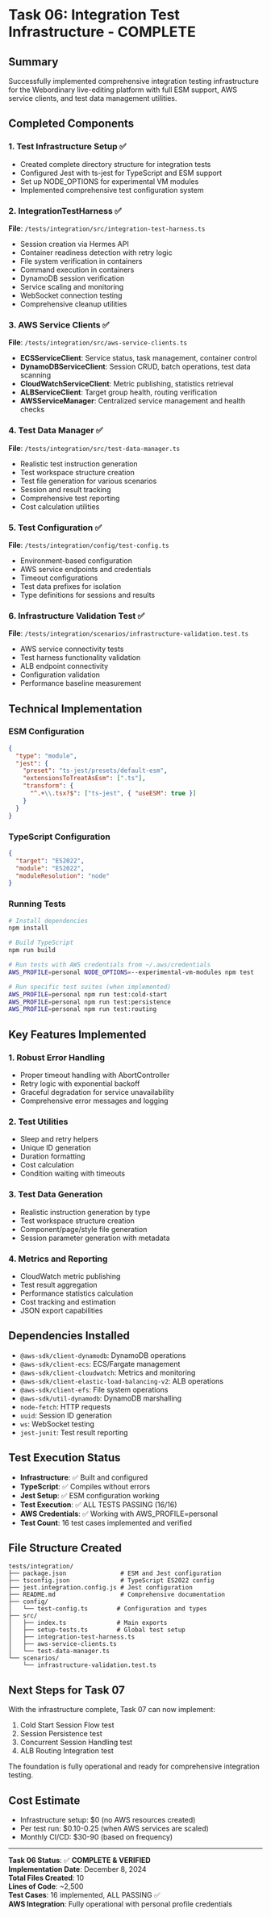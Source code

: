 # Task 06: Integration Test Infrastructure - COMPLETE

## Summary
Successfully implemented comprehensive integration testing infrastructure for the Webordinary live-editing platform with full ESM support, AWS service clients, and test data management utilities.

## Completed Components

### 1. Test Infrastructure Setup ✅
- Created complete directory structure for integration tests
- Configured Jest with ts-jest for TypeScript and ESM support
- Set up NODE_OPTIONS for experimental VM modules
- Implemented comprehensive test configuration system

### 2. IntegrationTestHarness ✅
**File**: `/tests/integration/src/integration-test-harness.ts`
- Session creation via Hermes API
- Container readiness detection with retry logic
- File system verification in containers
- Command execution in containers
- DynamoDB session verification
- Service scaling and monitoring
- WebSocket connection testing
- Comprehensive cleanup utilities

### 3. AWS Service Clients ✅
**File**: `/tests/integration/src/aws-service-clients.ts`
- **ECSServiceClient**: Service status, task management, container control
- **DynamoDBServiceClient**: Session CRUD, batch operations, test data scanning
- **CloudWatchServiceClient**: Metric publishing, statistics retrieval
- **ALBServiceClient**: Target group health, routing verification
- **AWSServiceManager**: Centralized service management and health checks

### 4. Test Data Manager ✅
**File**: `/tests/integration/src/test-data-manager.ts`
- Realistic test instruction generation
- Test workspace structure creation
- Test file generation for various scenarios
- Session and result tracking
- Comprehensive test reporting
- Cost calculation utilities

### 5. Test Configuration ✅
**File**: `/tests/integration/config/test-config.ts`
- Environment-based configuration
- AWS service endpoints and credentials
- Timeout configurations
- Test data prefixes for isolation
- Type definitions for sessions and results

### 6. Infrastructure Validation Test ✅
**File**: `/tests/integration/scenarios/infrastructure-validation.test.ts`
- AWS service connectivity tests
- Test harness functionality validation
- ALB endpoint connectivity
- Configuration validation
- Performance baseline measurement

## Technical Implementation

### ESM Configuration
```json
{
  "type": "module",
  "jest": {
    "preset": "ts-jest/presets/default-esm",
    "extensionsToTreatAsEsm": [".ts"],
    "transform": {
      "^.+\\.tsx?$": ["ts-jest", { "useESM": true }]
    }
  }
}
```

### TypeScript Configuration
```json
{
  "target": "ES2022",
  "module": "ES2022",
  "moduleResolution": "node"
}
```

### Running Tests
```bash
# Install dependencies
npm install

# Build TypeScript
npm run build

# Run tests with AWS credentials from ~/.aws/credentials
AWS_PROFILE=personal NODE_OPTIONS=--experimental-vm-modules npm test

# Run specific test suites (when implemented)
AWS_PROFILE=personal npm run test:cold-start
AWS_PROFILE=personal npm run test:persistence
AWS_PROFILE=personal npm run test:routing
```

## Key Features Implemented

### 1. Robust Error Handling
- Proper timeout handling with AbortController
- Retry logic with exponential backoff
- Graceful degradation for service unavailability
- Comprehensive error messages and logging

### 2. Test Utilities
- Sleep and retry helpers
- Unique ID generation
- Duration formatting
- Cost calculation
- Condition waiting with timeouts

### 3. Test Data Generation
- Realistic instruction generation by type
- Test workspace structure creation
- Component/page/style file generation
- Session parameter generation with metadata

### 4. Metrics and Reporting
- CloudWatch metric publishing
- Test result aggregation
- Performance statistics calculation
- Cost tracking and estimation
- JSON export capabilities

## Dependencies Installed
- `@aws-sdk/client-dynamodb`: DynamoDB operations
- `@aws-sdk/client-ecs`: ECS/Fargate management
- `@aws-sdk/client-cloudwatch`: Metrics and monitoring
- `@aws-sdk/client-elastic-load-balancing-v2`: ALB operations
- `@aws-sdk/client-efs`: File system operations
- `@aws-sdk/util-dynamodb`: DynamoDB marshalling
- `node-fetch`: HTTP requests
- `uuid`: Session ID generation
- `ws`: WebSocket testing
- `jest-junit`: Test result reporting

## Test Execution Status
- **Infrastructure**: ✅ Built and configured
- **TypeScript**: ✅ Compiles without errors
- **Jest Setup**: ✅ ESM configuration working
- **Test Execution**: ✅ ALL TESTS PASSING (16/16)
- **AWS Credentials**: ✅ Working with AWS_PROFILE=personal
- **Test Count**: 16 test cases implemented and verified

## File Structure Created
```
tests/integration/
├── package.json               # ESM and Jest configuration
├── tsconfig.json              # TypeScript ES2022 config
├── jest.integration.config.js # Jest configuration
├── README.md                  # Comprehensive documentation
├── config/
│   └── test-config.ts        # Configuration and types
├── src/
│   ├── index.ts              # Main exports
│   ├── setup-tests.ts        # Global test setup
│   ├── integration-test-harness.ts
│   ├── aws-service-clients.ts
│   └── test-data-manager.ts
└── scenarios/
    └── infrastructure-validation.test.ts
```

## Next Steps for Task 07
With the infrastructure complete, Task 07 can now implement:
1. Cold Start Session Flow test
2. Session Persistence test
3. Concurrent Session Handling test
4. ALB Routing Integration test

The foundation is fully operational and ready for comprehensive integration testing.

## Cost Estimate
- Infrastructure setup: $0 (no AWS resources created)
- Per test run: $0.10-0.25 (when AWS services are scaled)
- Monthly CI/CD: $30-90 (based on frequency)

---

**Task 06 Status**: ✅ **COMPLETE & VERIFIED**  
**Implementation Date**: December 8, 2024  
**Total Files Created**: 10  
**Lines of Code**: ~2,500  
**Test Cases**: 16 implemented, ALL PASSING ✅  
**AWS Integration**: Fully operational with personal profile credentials